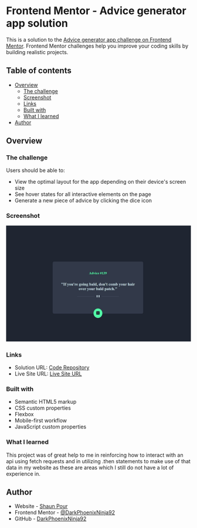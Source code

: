 # Frontend Mentor - Advice generator app solution

This is a solution to the [Advice generator app challenge on Frontend Mentor](https://www.frontendmentor.io/challenges/advice-generator-app-QdUG-13db). Frontend Mentor challenges help you improve your coding skills by building realistic projects.

## Table of contents

- [Overview](#overview)
  - [The challenge](#the-challenge)
  - [Screenshot](#screenshot)
  - [Links](#links)
  - [Built with](#built-with)
  - [What I learned](#what-i-learned)
- [Author](#author)

## Overview

### The challenge

Users should be able to:

- View the optimal layout for the app depending on their device's screen size
- See hover states for all interactive elements on the page
- Generate a new piece of advice by clicking the dice icon

### Screenshot

![](./screenshot.jpg)

### Links

- Solution URL: [Code Repository](https://github.com/DarkPhoenixNinja92/advice-generator-app)
- Live Site URL: [Live Site URL](https://darkphoenixninja92.github.io/advice-generator-app/)

### Built with

- Semantic HTML5 markup
- CSS custom properties
- Flexbox
- Mobile-first workflow
- JavaScript custom properties

### What I learned

This project was of great help to me in reinforcing how to interact with an api using fetch requests and in utilizing .then statements to make use of that data in my website
as these are areas which I still do not have a lot of experience in.

## Author

- Website - [Shaun Pour](https://shaunpourdev.com)
- Frontend Mentor - [@DarkPhoenixNinja92](https://www.frontendmentor.io/profile/DarkPhoenixNinja92)
- GitHub - [DarkPhoenixNinja92](https://www.github.com/DarkPhoenixNinja92)
